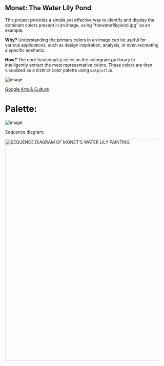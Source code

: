## Monet: The Water Lily Pond
This project provides a simple yet effective way to identify and display the dominant colors present in an image, using "thewaterlilypond.jpg" as an example.

**Why?** Understanding the primary colors in an image can be useful for various applications, such as design inspiration, analysis, or even recreating a specific aesthetic.

**How?** The core functionality relies on the colorgram.py library to intelligently extract the most representative colors. These colors are then visualized as a distinct color palette using `matplotlib`.

![image](https://github.com/user-attachments/assets/91156a6b-4433-495d-8c95-26518804c05e)

[Google Arts & Culture](https://g.co/arts/CAM7QG6u4aY9W4819)

# Palette:
![image](https://github.com/user-attachments/assets/fe2c26ad-ef0d-4736-80f1-d2633159279d)

Sequence diagram:

<img width="725" alt="SEQUENCE DIAGRAM OF MONET'S WATER LILY PAINTING" src="https://github.com/user-attachments/assets/5f1085f4-f511-4084-be73-3ca08b7c9ed5" />
